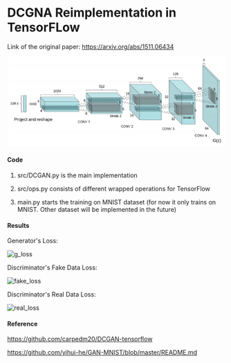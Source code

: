 # DCGNA Reimplementation in TensorFLow

Link of the original paper: https://arxiv.org/abs/1511.06434

![gan](misc/gen-architecture.png)

#### Code

1. src/DCGAN.py is the main implementation

2. src/ops.py consists of different wrapped operations for TensorFlow

3. main.py starts the training on MNIST dataset
(for now it only trains on MNIST.
Other dataset will be implemented in the future)

#### Results

Generator's Loss:

![g_loss]()

Discriminator's Fake Data Loss:

![fake_loss]()

Discriminator's Real Data Loss:

![real_loss]()

#### Reference

https://github.com/carpedm20/DCGAN-tensorflow

https://github.com/yihui-he/GAN-MNIST/blob/master/README.md
